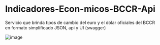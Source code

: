 # Indicadores-Econ-micos-BCCR-Api

Servicio que brinda tipos de cambio del euro y el dólar oficiales del BCCR en formato simplificado JSON, api y UI (swagger)

![image](https://user-images.githubusercontent.com/29576337/189776786-e573a1c0-105d-4765-afc0-809756f1122c.png)
